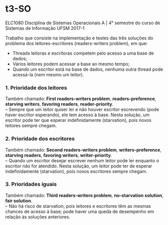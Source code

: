 # t3-SO

ELC1080 Disciplina de Sistemas Operacionais A | 4° semestre do curso de Sistemas de Informação UFSM 2017-1

Trabalho que consiste na implementação e testes das três soluções do problema dos leitores-escritores (readers-writers problem), em que:

- Threads leitoras e escritoras competem pelo acesso a uma base de dados;
- Vários leitores podem acessar a base ao mesmo tempo;
- Quando um escritor está na base de dados, nenhuma outra thread pode acessá-la (nem mesmo um leitor).


### 1. Prioridade dos leitores <br/>
Também chamado: **First readers-writers problem**, **readers-preference**, **starving writers**, **favoring readers**, **reader-priority**. <br/>
– Sempre que um leitor quiser ler e não houver escritor escrevendo (pode haver escritor esperando), ele tem acesso à base. Nesta solução, um escritor pode ter que esperar indefinidamente (starvation), pois novos leitores sempre chegam.

### 2. Prioridade dos escritores <br/>
Também chamado: **Second readers-writers problem**, **writers-preference**, **starving readers**, **favoring writers**, **writer-priority**. <br/>
– Quando um escritor desejar escrever nenhum leitor pode ler enquanto o escritor não for atendido. Nesta solução, um leitor pode ter de esperar indefinidamente (starvation), pois novos escritores sempre chegam.

### 3. Prioridades iguais <br/>
Também chamado: **Third readers-writers problem**, **no-starvation solution**, **fair solution**. <br/>
– Não há risco de starvation, pois leitores e escritores têm as mesmas chances de acesso à base; pode haver uma queda de desempenho em relação às soluções anteriores.

